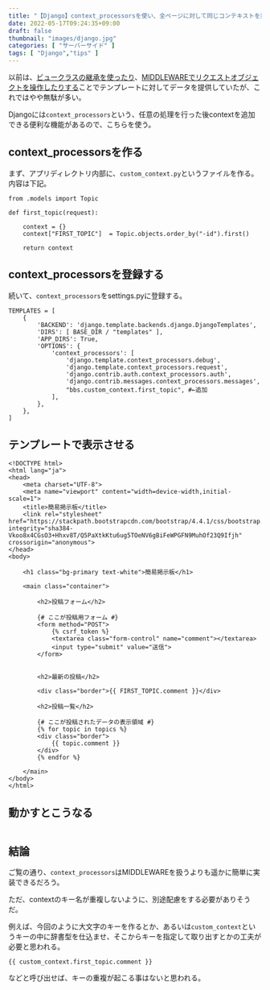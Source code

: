 ```yaml
---
title: "【Django】context_processorsを使い、全ページに対して同じコンテキストを提供する【サイドバーのカテゴリ欄、ニュース欄などに有効】"
date: 2022-05-17T09:24:35+09:00
draft: false
thumbnail: "images/django.jpg"
categories: [ "サーバーサイド" ]
tags: [ "Django","tips" ]
---
```



以前は、[ビュークラスの継承を使ったり](/post/django-add-context/)、[MIDDLEWAREでリクエストオブジェクトを操作したりする](/post/django-create-middleware-add-request-attribute/)ことでテンプレートに対してデータを提供していたが、これではやや無駄が多い。

Djangoには`context_processors`という、任意の処理を行った後contextを追加できる便利な機能があるので、こちらを使う。


## context_processorsを作る

まず、アプリディレクトリ内部に、`custom_context.py`というファイルを作る。内容は下記。

    from .models import Topic
    
    def first_topic(request):
        
        context = {}
        context["FIRST_TOPIC"]  = Topic.objects.order_by("-id").first()
    
        return context
    

## context_processorsを登録する

続いて、`context_processors`をsettings.pyに登録する。


    
    TEMPLATES = [ 
        {   
            'BACKEND': 'django.template.backends.django.DjangoTemplates',
            'DIRS': [ BASE_DIR / "templates" ],
            'APP_DIRS': True,
            'OPTIONS': {
                'context_processors': [
                    'django.template.context_processors.debug',
                    'django.template.context_processors.request',
                    'django.contrib.auth.context_processors.auth',
                    'django.contrib.messages.context_processors.messages',
                    "bbs.custom_context.first_topic", #←追加
                ],  
            },  
        },  
    ]
    

## テンプレートで表示させる

    <!DOCTYPE html>
    <html lang="ja">
    <head>
        <meta charset="UTF-8">
        <meta name="viewport" content="width=device-width,initial-scale=1">
        <title>簡易掲示板</title>
        <link rel="stylesheet" href="https://stackpath.bootstrapcdn.com/bootstrap/4.4.1/css/bootstrap.min.css" integrity="sha384-Vkoo8x4CGsO3+Hhxv8T/Q5PaXtkKtu6ug5TOeNV6gBiFeWPGFN9MuhOf23Q9Ifjh" crossorigin="anonymous">
    </head>
    <body>
    
        <h1 class="bg-primary text-white">簡易掲示板</h1>
    
        <main class="container">
    
            <h2>投稿フォーム</h2>
    
            {# ここが投稿用フォーム #}
            <form method="POST">
                {% csrf_token %}
                <textarea class="form-control" name="comment"></textarea>
                <input type="submit" value="送信">
            </form>
    
    
            <h2>最新の投稿</h2>
    
            <div class="border">{{ FIRST_TOPIC.comment }}</div>
    
            <h2>投稿一覧</h2>
    
            {# ここが投稿されたデータの表示領域 #}
            {% for topic in topics %}
            <div class="border">
                {{ topic.comment }}
            </div>
            {% endfor %}
    
        </main>
    </body>
    </html>


## 動かすとこうなる

<div class="img-center"><img src="/images/Screenshot from 2022-05-17 09-47-49.png" alt=""></div>


## 結論

ご覧の通り、`context_processors`はMIDDLEWAREを扱うよりも遥かに簡単に実装できるだろう。

ただ、contextのキー名が重複しないように、別途配慮をする必要がありそうだ。

例えば、今回のように大文字のキーを作るとか、あるいは`custom_context`というキーの中に辞書型を仕込ませ、そこからキーを指定して取り出すとかの工夫が必要と思われる。

    {{ custom_context.first_topic.comment }}

などと呼び出せば、キーの重複が起こる事はないと思われる。


